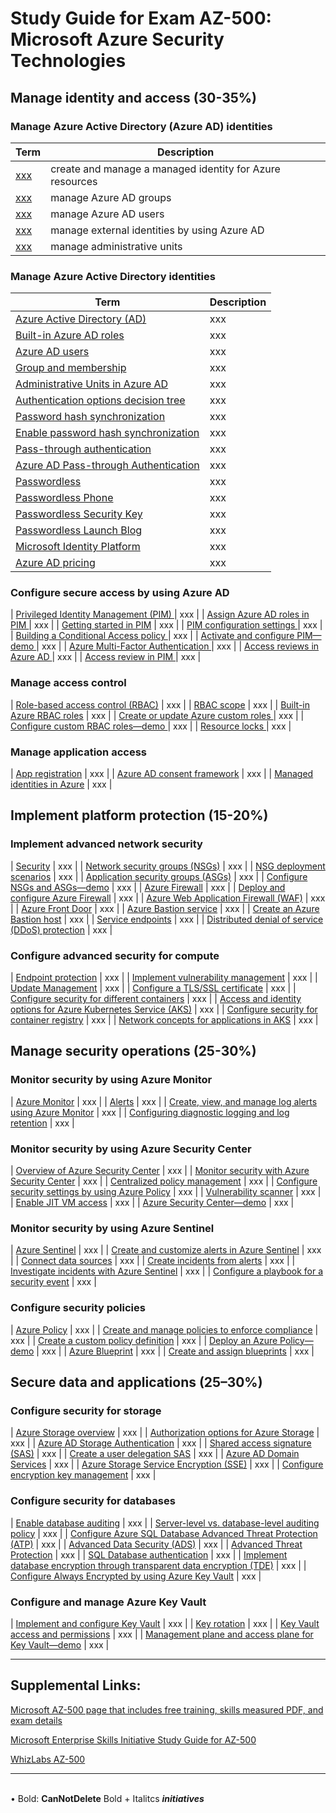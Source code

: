 # Study Guide for Exam AZ-500: Microsoft Azure Security Technologies


## Manage identity and access (30-35%)

### Manage Azure Active Directory (Azure AD) identities

| Term | Description |
|---|---|
| [xxx](http) | create and manage a managed identity for Azure resources | 
| [xxx](http) | manage Azure AD groups |
| [xxx](http) | manage Azure AD users |
| [xxx](http) | manage external identities by using Azure AD |
| [xxx](http) | manage administrative units |

### Manage Azure Active Directory identities
| Term | Description |
|---|---|
| [Azure Active Directory (AD)](http) | xxx |
| [Built-in Azure AD roles](http) | xxx |
| [Azure AD users](http) | xxx |
| [Group and membership](http) | xxx |
| [Administrative Units in Azure AD](http) | xxx |
| [Authentication options decision tree](http) | xxx |
| [Password hash synchronization](http) | xxx |
| [Enable password hash synchronization](http) | xxx |
| [Pass-through authentication](http) | xxx |
| [Azure AD Pass-through Authentication](http) | xxx |
| [Passwordless](http) | xxx |
| [Passwordless Phone](http) | xxx |
| [Passwordless Security Key](http) | xxx |
| [Passwordless Launch Blog](http) | xxx |
| [Microsoft Identity Platform ](http) | xxx |
| [Azure AD pricing ](http) | xxx |

### Configure secure access by using Azure AD

| [Privileged Identity Management (PIM) ](http) | xxx |
| [Assign Azure AD roles in PIM ](http) | xxx |
| [Getting started in PIM](http) | xxx |
| [PIM configuration settings ](http) | xxx |
| [Building a Conditional Access policy ](http) | xxx |
| [Activate and configure PIM—demo ](http) | xxx |
| [Azure Multi-Factor Authentication ](http) | xxx |
| [Access reviews in Azure AD ](http) | xxx |
| [Access review in PIM ](http) | xxx |

### Manage access control

| [Role-based access control (RBAC)](http) | xxx |
| [RBAC scope](http) | xxx |
| [Built-in Azure RBAC roles](http) | xxx |
| [Create or update Azure custom roles ](http) | xxx |
| [Configure custom RBAC roles—demo ](http) | xxx |
| [Resource locks ](http) | xxx |

### Manage application access

| [App registration](http) | xxx |
| [Azure AD consent framework](http) | xxx |
| [Managed identities in Azure](http) | xxx |

## Implement platform protection (15-20%)

### Implement advanced network security

| [Security](http) | xxx |
| [Network security groups (NSGs)](http) | xxx |
| [NSG deployment scenarios](http) | xxx |
| [Application security groups (ASGs)](http) | xxx |
| [Configure NSGs and ASGs—demo](http) | xxx |
| [Azure Firewall](http) | xxx |
| [Deploy and configure Azure Firewall](http) | xxx |
| [Azure Web Application Firewall (WAF)](http) | xxx |
| [Azure Front Door](http) | xxx |
| [Azure Bastion service](http) | xxx |
| [Create an Azure Bastion host](http) | xxx |
| [Service endpoints](http) | xxx |
| [Distributed denial of service (DDoS) protection](http) | xxx |

### Configure advanced security for compute

| [Endpoint protection](http) | xxx |
| [Implement vulnerability management](http) | xxx |
| [Update Management](http) | xxx |
| [Configure a TLS/SSL certificate](http) | xxx |
| [Configure security for different containers](http) | xxx |
| [Access and identity options for Azure Kubernetes Service (AKS)](http) | xxx |
| [Configure security for container registry](http) | xxx |
| [Network concepts for applications in AKS](http) | xxx |

## Manage security operations (25-30%)

### Monitor security by using Azure Monitor

| [Azure Monitor](http) | xxx |
| [Alerts](http) | xxx |
| [Create, view, and manage log alerts using Azure Monitor](http) | xxx |
| [Configuring diagnostic logging and log retention](http) | xxx |

### Monitor security by using Azure Security Center

| [Overview of Azure Security Center](http) | xxx |
| [Monitor security with Azure Security Center](http) | xxx |
| [Centralized policy management](http) | xxx |
| [Configure security settings by using Azure Policy](http) | xxx |
| [Vulnerability scanner](http) | xxx |
| [Enable JIT VM access](http) | xxx |
| [Azure Security Center—demo](http) | xxx |

### Monitor security by using Azure Sentinel

| [Azure Sentinel](http) | xxx |
| [Create and customize alerts in Azure Sentinel](http) | xxx |
| [Connect data sources](http) | xxx |
| [Create incidents from alerts](http) | xxx |
| [Investigate incidents with Azure Sentinel](http) | xxx |
| [Configure a playbook for a security event](http) | xxx |

### Configure security policies

| [Azure Policy](http) | xxx |
| [Create and manage policies to enforce compliance](http) | xxx |
| [Create a custom policy definition](http) | xxx |
| [Deploy an Azure Policy—demo](http) | xxx |
| [Azure Blueprint](http) | xxx |
| [Create and assign blueprints](http) | xxx |

## Secure data and applications (25–30%)

### Configure security for storage

| [Azure Storage overview](http) | xxx |
| [Authorization options for Azure Storage](http) | xxx |
| [Azure AD Storage Authentication](http) | xxx |
| [Shared access signature (SAS)](http) | xxx |
| [Create a user delegation SAS](http) | xxx |
| [Azure AD Domain Services](http) | xxx |
| [Azure Storage Service Encryption (SSE)](http) | xxx |
| [Configure encryption key management](http) | xxx |

### Configure security for databases

| [Enable database auditing](http) | xxx |
| [Server-level vs. database-level auditing policy](http) | xxx |
| [Configure Azure SQL Database Advanced Threat Protection (ATP)](http) | xxx |
| [Advanced Data Security (ADS)](http) | xxx |
| [Advanced Threat Protection](http) | xxx |
| [SQL Database authentication](http) | xxx |
| [Implement database encryption through transparent data encryption (TDE)](http) | xxx |
| [Configure Always Encrypted by using Azure Key Vault](http) | xxx |

### Configure and manage Azure Key Vault

| [Implement and configure Key Vault](http) | xxx |
| [Key rotation](http) | xxx |
| [Key Vault access and permissions](http) | xxx |
| [Management plane and access plane for Key Vault—demo](http) | xxx |


---
## Supplemental Links:
[Microsoft AZ-500 page that includes free training, skills measured PDF, and exam details](https://docs.microsoft.com/en-us/learn/certifications/exams/az-500)

[Microsoft Enterprise Skills Initiative Study Guide for AZ-500](https://aka.ms/ESIStudyGuide_AZ-900)

[WhizLabs AZ-500](https://www.whizlabs.com/microsoft-azure-certification-az-500)

---
<br/> &bull;
Bold: **CanNotDelete**
Bold + Italitcs ***initiatives***
